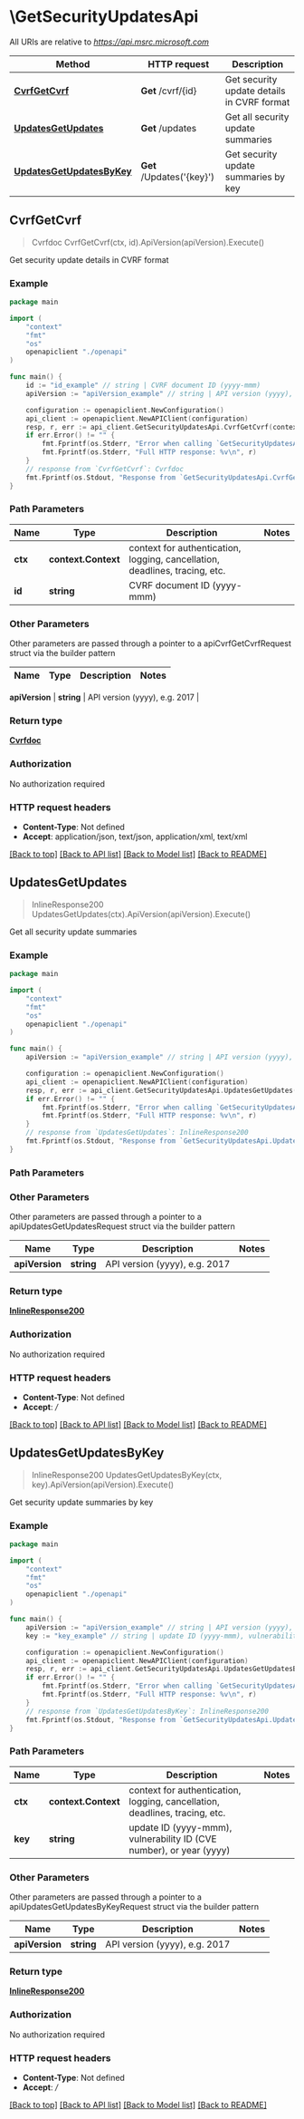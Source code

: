 # \GetSecurityUpdatesApi

All URIs are relative to *https://api.msrc.microsoft.com*

Method | HTTP request | Description
------------- | ------------- | -------------
[**CvrfGetCvrf**](GetSecurityUpdatesApi.md#CvrfGetCvrf) | **Get** /cvrf/{id} | Get security update details in CVRF format
[**UpdatesGetUpdates**](GetSecurityUpdatesApi.md#UpdatesGetUpdates) | **Get** /updates | Get all security update summaries
[**UpdatesGetUpdatesByKey**](GetSecurityUpdatesApi.md#UpdatesGetUpdatesByKey) | **Get** /Updates(&#39;{key}&#39;) | Get security update summaries by key



## CvrfGetCvrf

> Cvrfdoc CvrfGetCvrf(ctx, id).ApiVersion(apiVersion).Execute()

Get security update details in CVRF format



### Example

```go
package main

import (
    "context"
    "fmt"
    "os"
    openapiclient "./openapi"
)

func main() {
    id := "id_example" // string | CVRF document ID (yyyy-mmm)
    apiVersion := "apiVersion_example" // string | API version (yyyy), e.g. 2017

    configuration := openapiclient.NewConfiguration()
    api_client := openapiclient.NewAPIClient(configuration)
    resp, r, err := api_client.GetSecurityUpdatesApi.CvrfGetCvrf(context.Background(), id).ApiVersion(apiVersion).Execute()
    if err.Error() != "" {
        fmt.Fprintf(os.Stderr, "Error when calling `GetSecurityUpdatesApi.CvrfGetCvrf``: %v\n", err)
        fmt.Fprintf(os.Stderr, "Full HTTP response: %v\n", r)
    }
    // response from `CvrfGetCvrf`: Cvrfdoc
    fmt.Fprintf(os.Stdout, "Response from `GetSecurityUpdatesApi.CvrfGetCvrf`: %v\n", resp)
}
```

### Path Parameters


Name | Type | Description  | Notes
------------- | ------------- | ------------- | -------------
**ctx** | **context.Context** | context for authentication, logging, cancellation, deadlines, tracing, etc.
**id** | **string** | CVRF document ID (yyyy-mmm) | 

### Other Parameters

Other parameters are passed through a pointer to a apiCvrfGetCvrfRequest struct via the builder pattern


Name | Type | Description  | Notes
------------- | ------------- | ------------- | -------------

 **apiVersion** | **string** | API version (yyyy), e.g. 2017 | 

### Return type

[**Cvrfdoc**](cvrfdoc.md)

### Authorization

No authorization required

### HTTP request headers

- **Content-Type**: Not defined
- **Accept**: application/json, text/json, application/xml, text/xml

[[Back to top]](#) [[Back to API list]](../README.md#documentation-for-api-endpoints)
[[Back to Model list]](../README.md#documentation-for-models)
[[Back to README]](../README.md)


## UpdatesGetUpdates

> InlineResponse200 UpdatesGetUpdates(ctx).ApiVersion(apiVersion).Execute()

Get all security update summaries



### Example

```go
package main

import (
    "context"
    "fmt"
    "os"
    openapiclient "./openapi"
)

func main() {
    apiVersion := "apiVersion_example" // string | API version (yyyy), e.g. 2017

    configuration := openapiclient.NewConfiguration()
    api_client := openapiclient.NewAPIClient(configuration)
    resp, r, err := api_client.GetSecurityUpdatesApi.UpdatesGetUpdates(context.Background()).ApiVersion(apiVersion).Execute()
    if err.Error() != "" {
        fmt.Fprintf(os.Stderr, "Error when calling `GetSecurityUpdatesApi.UpdatesGetUpdates``: %v\n", err)
        fmt.Fprintf(os.Stderr, "Full HTTP response: %v\n", r)
    }
    // response from `UpdatesGetUpdates`: InlineResponse200
    fmt.Fprintf(os.Stdout, "Response from `GetSecurityUpdatesApi.UpdatesGetUpdates`: %v\n", resp)
}
```

### Path Parameters



### Other Parameters

Other parameters are passed through a pointer to a apiUpdatesGetUpdatesRequest struct via the builder pattern


Name | Type | Description  | Notes
------------- | ------------- | ------------- | -------------
 **apiVersion** | **string** | API version (yyyy), e.g. 2017 | 

### Return type

[**InlineResponse200**](inline_response_200.md)

### Authorization

No authorization required

### HTTP request headers

- **Content-Type**: Not defined
- **Accept**: */*

[[Back to top]](#) [[Back to API list]](../README.md#documentation-for-api-endpoints)
[[Back to Model list]](../README.md#documentation-for-models)
[[Back to README]](../README.md)


## UpdatesGetUpdatesByKey

> InlineResponse200 UpdatesGetUpdatesByKey(ctx, key).ApiVersion(apiVersion).Execute()

Get security update summaries by key



### Example

```go
package main

import (
    "context"
    "fmt"
    "os"
    openapiclient "./openapi"
)

func main() {
    apiVersion := "apiVersion_example" // string | API version (yyyy), e.g. 2017
    key := "key_example" // string | update ID (yyyy-mmm), vulnerability ID (CVE number), or year (yyyy)

    configuration := openapiclient.NewConfiguration()
    api_client := openapiclient.NewAPIClient(configuration)
    resp, r, err := api_client.GetSecurityUpdatesApi.UpdatesGetUpdatesByKey(context.Background(), key).ApiVersion(apiVersion).Execute()
    if err.Error() != "" {
        fmt.Fprintf(os.Stderr, "Error when calling `GetSecurityUpdatesApi.UpdatesGetUpdatesByKey``: %v\n", err)
        fmt.Fprintf(os.Stderr, "Full HTTP response: %v\n", r)
    }
    // response from `UpdatesGetUpdatesByKey`: InlineResponse200
    fmt.Fprintf(os.Stdout, "Response from `GetSecurityUpdatesApi.UpdatesGetUpdatesByKey`: %v\n", resp)
}
```

### Path Parameters


Name | Type | Description  | Notes
------------- | ------------- | ------------- | -------------
**ctx** | **context.Context** | context for authentication, logging, cancellation, deadlines, tracing, etc.
**key** | **string** | update ID (yyyy-mmm), vulnerability ID (CVE number), or year (yyyy) | 

### Other Parameters

Other parameters are passed through a pointer to a apiUpdatesGetUpdatesByKeyRequest struct via the builder pattern


Name | Type | Description  | Notes
------------- | ------------- | ------------- | -------------
 **apiVersion** | **string** | API version (yyyy), e.g. 2017 | 


### Return type

[**InlineResponse200**](inline_response_200.md)

### Authorization

No authorization required

### HTTP request headers

- **Content-Type**: Not defined
- **Accept**: */*

[[Back to top]](#) [[Back to API list]](../README.md#documentation-for-api-endpoints)
[[Back to Model list]](../README.md#documentation-for-models)
[[Back to README]](../README.md)

